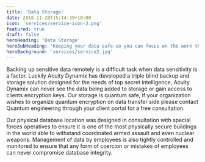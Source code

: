 ```yaml
---
title: 'Data Storage'
date: 2018-11-28T15:14:39+10:00
icon: 'services/service-icon-2.png'
featured: true
draft: false
heroHeading: 'Data Storage'
heroSubHeading: 'Keeping your data safe so you can focus on the work that matters.'
heroBackground: 'services/service2.jpg'
---
```


Backing up sensitive data remotely is a difficult task when data sensitivity is a factor. Luckily Acuity Dynamix has developed a triple blind backup and storage solution designed for the needs of top secret intelligence, Acuity Dynamix can never see the data being added to storage or gain access to clients encryption keys. Our storage is quantum safe, if your organization wishes to organize quantum encryption on data transfer side please contact Quantum engineering through your client portal for a free consultation. 

Our physical database location was designed in consultation with special forces operatives to ensure it is one of the most physically secure buildings in the world able to withstand coordinated armed assault and even nuclear weapons. Management of data by employees is also tightly controlled and monitored to ensure that any form of coercion or mistakes of employees can never compromise database integrity.